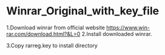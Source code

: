# Winrar_Original_with_key_file

1.Download winrar from official website
   https://www.win-rar.com/download.html?&L=0
2.Install downloaded winrar.

3.Copy rarreg.key to install directory
